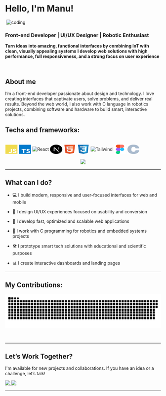 # Hello, I'm Manu!

<img align ="right" alt="coding" width = "500" src="https://media4.giphy.com/media/v1.Y2lkPTc5MGI3NjExZjEyc3Y1Y2s4NGpreW84N2oydjYyZzVoam1zcXVudGtkbHQycXh2YSZlcD12MV9pbnRlcm5hbF9naWZfYnlfaWQmY3Q9Zw/L1R1tvI9svkIWwpVYr/giphy.gif" width="300" alt="Ein">
<br>

### Front-end Developer | UI/UX Designer | Robotic Enthusiast

**Turn ideas into amazing, functional interfaces by combining IoT with clean, visually appealing systems**
**I develop web solutions with high performance, full responsiveness, and a strong focus on user experience**

<br/>

## About me

I’m a front-end developer passionate about design and technology. I love creating interfaces that captivate users, solve problems, and deliver real results. Beyond the web world, I also work with C language in robotics projects, combining software and hardware to build smart, interactive solutions.

## Techs and frameworks:

<div style="display: inline_block"><br>
  <img align="center" alt="JavaScript" height="30" width="40" src="https://raw.githubusercontent.com/devicons/devicon/master/icons/javascript/javascript-plain.svg">
  <img align="center" alt="TypeScript" height="30" width="40" src="https://raw.githubusercontent.com/devicons/devicon/master/icons/typescript/typescript-plain.svg">
  <img align="center" alt="React" height="30" width="40" src="https://cdn.jsdelivr.net/gh/simple-icons/simple-icons/icons/react.svg">
  <img align="center" alt="Next.js" height="30" width="40" src="https://raw.githubusercontent.com/devicons/devicon/master/icons/nextjs/nextjs-original.svg">
  <img align="center" alt="HTML5" height="30" width="40" src="https://raw.githubusercontent.com/devicons/devicon/master/icons/html5/html5-original.svg">
  <img align="center" alt="CSS3" height="30" width="40" src="https://raw.githubusercontent.com/devicons/devicon/master/icons/css3/css3-original.svg">
  <img align="center" alt="Tailwind" height="30" width="40" src="https://cdn.jsdelivr.net/gh/devicons/devicon@latest/icons/tailwindcss/tailwindcss-original.svg">
  <img align="center" alt="Figma" height="30" width="40" src="https://raw.githubusercontent.com/devicons/devicon/master/icons/figma/figma-original.svg">
  <img align="center" alt="C" height="30" width="40" src="https://raw.githubusercontent.com/devicons/devicon/master/icons/c/c-original.svg">
</div>

<br/>
<div align="center">
  <picture>
    <source srcset="https://github-readme-stats.vercel.app/api/top-langs/?username=devmanucs&layout=compact&theme=radical" media="(prefers-color-scheme: dark)" />
    <img height="180em" src="https://github-readme-stats.vercel.app/api/top-langs/?username=devmanucs&layout=compact" />
  </picture>
</div>

---

## What can I do?

- 💻 I build modern, responsive and user-focused interfaces for web and mobile

- 🎨 I design UI/UX experiences focused on usability and conversion

- 🚀 I develop fast, optimized and scalable web applications

- 🔧 I work with C programming for robotics and embedded systems projects

- 🛠️ I prototype smart tech solutions with educational and scientific purposes

- 📊 I create interactive dashboards and landing pages

---

##  My Contributions:

 <p align="center">
  <img src ="https://raw.githubusercontent.com/JulianoL13/JulianoL13/output/github-contribution-grid-snake-dark.svg?palette=github-dark">
</p>
<br/>

---

## Let’s Work Together?

I'm available for new projects and collaborations. If you have an idea or a challenge, let’s talk!

<div> 
  <a href="https://www.linkedin.com/in/manuella-carvalho-7663352b0" target="_blank">
    <img src="https://img.shields.io/badge/-LinkedIn-%230077B5?style=for-the-badge&logo=linkedin&logoColor=white" target="_blank">
  </a>
  <a href = "mailto:manuhcsantos@gmail.com">
    <img src="https://img.shields.io/badge/-Gmail-%23333?style=for-the-badge&logo=gmail&logoColor=white" target="_blank">
  </a>
</div>

---


